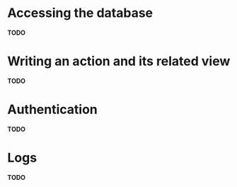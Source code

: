# Accessing the database

**TODO**

# Writing an action and its related view

**TODO**

# Authentication

**TODO**

# Logs

**TODO**

